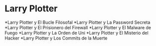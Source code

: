 # Larry Plotter

*Larry Plotter y El Bucle Filosofal
*Larry Plotter y La Password Secreta
*Larry Plotter y El Prisionero del Firewall
*Larry Plotter y El Malware de Fuego
*Larry Plotter y La Orden de Uni
*Larry Plotter y El Misterio del Hacker
*Larry Plotter y Los Commits de la Muerte
